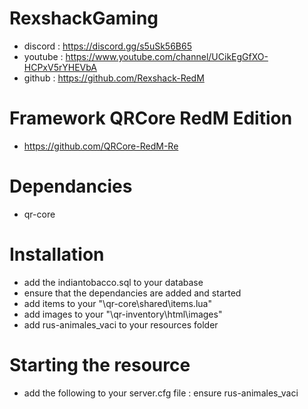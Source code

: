 # RexshackGaming
- discord : https://discord.gg/s5uSk56B65
- youtube : https://www.youtube.com/channel/UCikEgGfXO-HCPxV5rYHEVbA
- github : https://github.com/Rexshack-RedM

# Framework QRCore RedM Edition
- https://github.com/QRCore-RedM-Re

# Dependancies
- qr-core

# Installation
- add the indiantobacco.sql to your database
- ensure that the dependancies are added and started
- add items to your "\qr-core\shared\items.lua"
- add images to your "\qr-inventory\html\images"
- add rus-animales_vaci to your resources folder

# Starting the resource
- add the following to your server.cfg file : ensure rus-animales_vaci